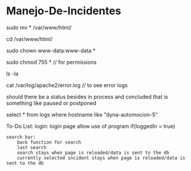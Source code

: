 # Manejo-De-Incidentes
sudo mv * /var/www/html/

cd /var/www/html/

sudo chown www-data:www-data *

sudo chmod 755 *    // for permissions

ls -la

cat /var/log/apache2/error.log      // to see error logs

should there be a status besides in process and concluded that is something like paused or postponed

select * from logs where hostname like "dyna-automocion-5"

To-Do List:
    login:
        login page
        allow use of program if(loggedIn = true)

    search bar:
        back function for search
        last search 
        search stays when page is reloaded/data is sent to the db
        currently selected incident stays when page is reloaded/data is sent to the db
